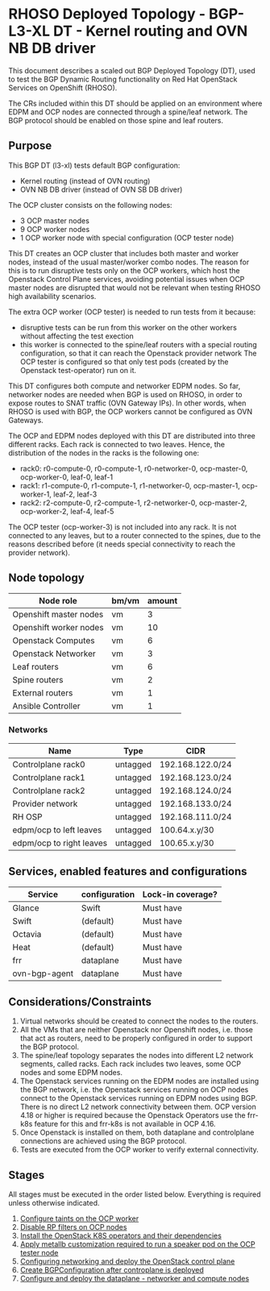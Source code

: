 # RHOSO Deployed Topology - BGP-L3-XL DT - Kernel routing and OVN NB DB driver

This document describes a scaled out BGP Deployed Topology (DT), used to test the
BGP Dynamic Routing functionality on Red Hat OpenStack Services on OpenShift
(RHOSO).

The CRs included within this DT should be applied on an environment where EDPM
and OCP nodes are connected through a spine/leaf network. The BGP protocol
should be enabled on those spine and leaf routers.

## Purpose

This BGP DT (l3-xl) tests default BGP configuration:
* Kernel routing (instead of OVN routing)
* OVN NB DB driver (instead of OVN SB DB driver)

The OCP cluster consists on the following nodes:
* 3 OCP master nodes
* 9 OCP worker nodes
* 1 OCP worker node with special configuration (OCP tester node)

This DT creates an OCP cluster that includes both master and worker nodes,
instead of the usual master/worker combo nodes. The reason for this is to run
disruptive tests only on the OCP workers, which host the Openstack Control
Plane services, avoiding potential issues when OCP master nodes are disrupted
that would not be relevant when testing RHOSO high availability scenarios.

The extra OCP worker (OCP tester) is needed to run tests from it because:
* disruptive tests can be run from this worker on the other workers without
  affecting the test exection
* this worker is connected to the spine/leaf routers with a special routing
  configuration, so that it can reach the Openstack provider network
The OCP tester is configured so that only test pods (created by the
Openstack test-operator) run on it.

This DT configures both compute and networker EDPM nodes. So far, networker
nodes are needed when BGP is used on RHOSO, in order to expose routes to SNAT
traffic (OVN Gateway IPs). In other words, when RHOSO is used with BGP, the OCP
workers cannot be configured as OVN Gateways.

The OCP and EDPM nodes deployed with this DT are distributed into three
different racks. Each rack is connected to two leaves.
Hence, the distribution of the nodes in the racks is the following one:
* rack0: r0-compute-0, r0-compute-1, r0-networker-0, ocp-master-0, ocp-worker-0, leaf-0, leaf-1
* rack1: r1-compute-0, r1-compute-1, r1-networker-0, ocp-master-1, ocp-worker-1, leaf-2, leaf-3
* rack2: r2-compute-0, r2-compute-1, r2-networker-0, ocp-master-2, ocp-worker-2, leaf-4, leaf-5

The OCP tester (ocp-worker-3) is not included into any rack. It is not
connected to any leaves, but to a router connected to the spines, due to the
reasons described before (it needs special connectivity to reach the provider
network).

## Node topology
| Node role               | bm/vm | amount |
| ----------------------- | ----- | ------ |
| Openshift master nodes  | vm    | 3      |
| Openshift worker nodes  | vm    | 10     |
| Openstack Computes      | vm    | 6      |
| Openstack Networker     | vm    | 3      |
| Leaf routers            | vm    | 6      |
| Spine routers           | vm    | 2      |
| External routers        | vm    | 1      |
| Ansible Controller      | vm    | 1      |

### Networks

| Name                     | Type     | CIDR             |
| ------------------------ | -------- | ---------------- |
| Controlplane rack0       | untagged | 192.168.122.0/24 |
| Controlplane rack1       | untagged | 192.168.123.0/24 |
| Controlplane rack2       | untagged | 192.168.124.0/24 |
| Provider network         | untagged | 192.168.133.0/24 |
| RH OSP                   | untagged | 192.168.111.0/24 |
| edpm/ocp to left leaves  | untagged | 100.64.x.y/30    |
| edpm/ocp to right leaves | untagged | 100.65.x.y/30    |

## Services, enabled features and configurations

| Service          | configuration    | Lock-in coverage?  |
| ---------------- | ---------------- | ------------------ |
| Glance           | Swift            | Must have          |
| Swift            | (default)        | Must have          |
| Octavia          | (default)        | Must have          |
| Heat             | (default)        | Must have          |
| frr              | dataplane        | Must have          |
| ovn-bgp-agent    | dataplane        | Must have          |

## Considerations/Constraints

1. Virtual networks should be created to connect the nodes to the routers.
2. All the VMs that are neither Openstack nor Openshift nodes, i.e. those that
   act as routers, need to be properly configured in order to support the BGP
   protocol.
3. The spine/leaf topology separates the nodes into different L2
   network segments, called racks. Each rack includes two leaves, some OCP
   nodes and some EDPM nodes.
4. The Openstack services running on the EDPM nodes are installed using the BGP
   network, i.e. the Openstack services running on OCP nodes connect to the
   Openstack services running on EDPM nodes using BGP. There is no direct L2
   network connectivity between them. OCP version 4.18 or higher is required
   because the Openstack Operators use the frr-k8s feature for this and frr-k8s
   is not available in OCP 4.16.
5. Once Openstack is installed on them, both dataplane and controlplane
   connections are achieved using the BGP protocol.
6. Tests are executed from the OCP worker to verify external connectivity.

## Stages

All stages must be executed in the order listed below. Everything is required unless otherwise indicated.

1. [Configure taints on the OCP worker](configure-taints.md)
2. [Disable RP filters on OCP nodes](disable-rp-filters.md)
3. [Install the OpenStack K8S operators and their dependencies](../../common/)
4. [Apply metallb customization required to run a speaker pod on the OCP tester node](metallb/)
5. [Configuring networking and deploy the OpenStack control plane](control-plane.md)
6. [Create BGPConfiguration after controplane is deployed](bgp-configuration.md)
7. [Configure and deploy the dataplane - networker and compute nodes](data-plane.md)

